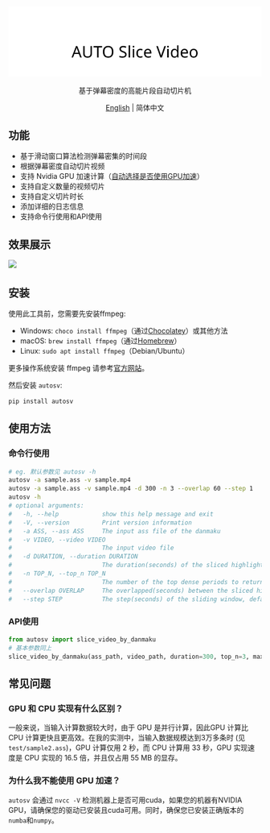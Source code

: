 <div align="center">
  <picture>
    <source media="(prefers-color-scheme: dark)" srcset="assets/headerDark.svg" />
    <img src="assets/headerLight.svg" alt="auto-slice-video" />
  </picture>

基于弹幕密度的高能片段自动切片机

[English](./README-en.md) | 简体中文

</div>

## 功能

- 基于滑动窗口算法检测弹幕密集的时间段
- 根据弹幕密度自动切片视频
- 支持 Nvidia GPU 加速计算（[自动选择是否使用GPU加速](#为什么我不能使用gpu加速)）
- 支持自定义数量的视频切片
- 支持自定义切片时长
- 添加详细的日志信息
- 支持命令行使用和API使用

## 效果展示

![](https://cdn.jsdelivr.net/gh/timerring/scratchpad2023/2024/2025-03-25-18-27-58.gif)

## 安装

使用此工具前，您需要先安装ffmpeg:

- Windows: `choco install ffmpeg`（通过[Chocolatey](https://chocolatey.org/)）或其他方法
- macOS: `brew install ffmpeg`（通过[Homebrew](https://brew.sh/)）
- Linux: `sudo apt install ffmpeg`（Debian/Ubuntu）

更多操作系统安装 ffmpeg 请参考[官方网站](https://ffmpeg.org/download.html)。

然后安装 `autosv`:

```bash
pip install autosv
```

## 使用方法

### 命令行使用

```bash
# eg. 默认参数见 autosv -h
autosv -a sample.ass -v sample.mp4
autosv -a sample.ass -v sample.mp4 -d 300 -n 3 --overlap 60 --step 1
autosv -h
# optional arguments:
#   -h, --help            show this help message and exit
#   -V, --version         Print version information
#   -a ASS, --ass ASS     The input ass file of the danmaku
#   -v VIDEO, --video VIDEO
#                         The input video file
#   -d DURATION, --duration DURATION
#                         The duration(seconds) of the sliced highlight video, default is 60
#   -n TOP_N, --top_n TOP_N
#                         The number of the top dense periods to return, default is 1
#   --overlap OVERLAP     The overlapped(seconds) between the sliced highlight videos, default is 30
#   --step STEP           The step(seconds) of the sliding window, default is 1
```

### API使用

```python
from autosv import slice_video_by_danmaku
# 基本参数同上
slice_video_by_danmaku(ass_path, video_path, duration=300, top_n=3, max_overlap=60, step=1)
```

## 常见问题

### GPU 和 CPU 实现有什么区别？

一般来说，当输入计算数据较大时，由于 GPU 是并行计算，因此GPU 计算比 CPU 计算更快且更高效。在我的实测中，当输入数据规模达到3万多条时 (见`test/sample2.ass`)，GPU 计算仅用 2 秒，而 CPU 计算用 33 秒，GPU 实现速度是 CPU 实现的 16.5 倍，并且仅占用 55 MB 的显存。

### 为什么我不能使用 GPU 加速？

`autosv` 会通过 `nvcc -V` 检测机器上是否可用cuda，如果您的机器有NVIDIA GPU，请确保您的驱动已安装且cuda可用。同时，确保您已安装正确版本的`numba`和`numpy`。
